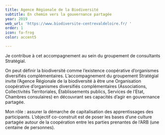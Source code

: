 ```yaml
---
title: Agence Régionale de la Biodiversité
subtitle: En chemin vers la gouvernance partagée
year: 2019
web_url: 'https://www.biodiversite-centrevaldeloire.fr/ '
order: 1
icon: fa-frog
color: accent5

---
```

Je contribue à cet accompagnement au sein du groupement de consultants Stratégial.

On peut définir la biodiversité comme l’existence coopérative d’organismes diversifiés complémentaires. L’accompagnement du groupement Stratégial invite l’Agence Régionale de la biodiversité à être une Organisation coopérative d’organismes diversifiés complémentaires (Associations, Collectivités Territoriales, Établissements publics, Services de l’Etat, Chambres consulaires) en découvrant ses capacités d’agir en gouvernance partagée.

Mon rôle : assurer la démarche de capitalisation des apprentissages des participants. L’objectif co-construit est de poser les bases d’une culture partagée autour de la coopération entre les parties prenantes de l’ARB (une centaine de personnes).